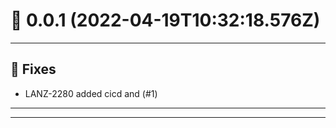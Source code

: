# :confetti_ball: 0.0.1 (2022-04-19T10:32:18.576Z)
- - -
## :bug: Fixes
* LANZ-2280 added cicd and (#1)
- - -
- - -
